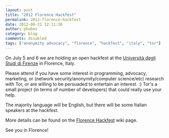 ```yaml
---
layout: post
title: "2012 Florence Hackfest"
permalink: 2012-florence-hackfest
date: 2012-06-21 12:11:36
author: phobos
category: blog
comments: disabled
tags: ["anonymity advocacy", "florence", "hackfest", "italy", "tor"]
---
```


On July 5 and 6 we are holding an open hackfest at the [Università degli Studi di Firenze](http://www.unifi.it/) in Florence, Italy.

Please attend if you have some interest in programming, advocacy, marketing, or (network security/anonymity/computer science/etc) research with Tor, or are willing to be persuaded to entertain an interest. :) Tor's a small project (in terms of number of developers) that could really use your help.

The majority language will be English, but there will be some Italian speakers at the hackfest.

More details can be found on the [Florence Hackfest](https://trac.torproject.org/projects/tor/wiki/org/meetings/2012FlorenceHackfest) wiki page.

See you in Florence!

